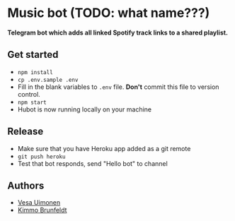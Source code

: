 # Music bot (TODO: what name???)

**Telegram bot which adds all linked Spotify track links to a shared playlist.**

## Get started

* `npm install`
* `cp .env.sample .env`
* Fill in the blank variables to `.env` file. **Don't** commit this file to version control.
* `npm start`
* Hubot is now running locally on your machine


## Release

* Make sure that you have Heroku app added as a git remote
* `git push heroku`
* Test that bot responds, send "Hello bot" to channel

## Authors

* [Vesa Uimonen](https://github.com/vesauimonen)
* [Kimmo Brunfeldt](https://github.com/kimmobrunfeldt)
